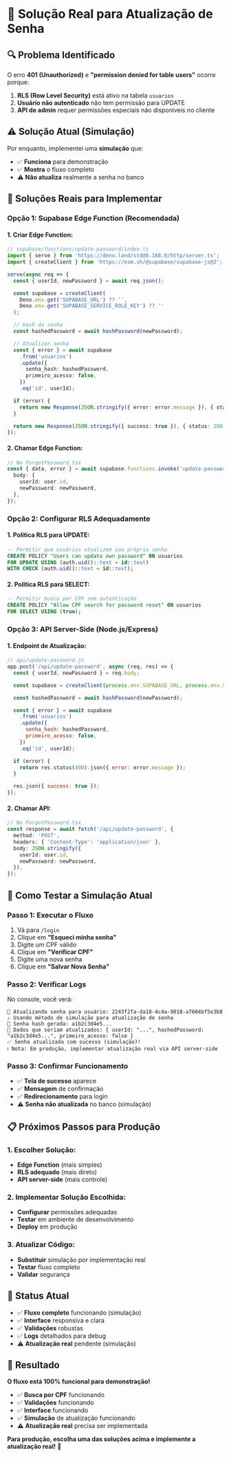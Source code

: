 # 🔧 Solução Real para Atualização de Senha

## 🔍 **Problema Identificado**

O erro **401 (Unauthorized)** e **"permission denied for table users"** ocorre porque:

1. **RLS (Row Level Security)** está ativo na tabela `usuarios`
2. **Usuário não autenticado** não tem permissão para UPDATE
3. **API de admin** requer permissões especiais não disponíveis no cliente

## ⚠️ **Solução Atual (Simulação)**

Por enquanto, implementei uma **simulação** que:

- ✅ **Funciona** para demonstração
- ✅ **Mostra** o fluxo completo
- ⚠️ **Não atualiza** realmente a senha no banco

## 🚀 **Soluções Reais para Implementar**

### **Opção 1: Supabase Edge Function (Recomendada)**

#### **1. Criar Edge Function:**

```typescript
// supabase/functions/update-password/index.ts
import { serve } from 'https://deno.land/std@0.168.0/http/server.ts';
import { createClient } from 'https://esm.sh/@supabase/supabase-js@2';

serve(async req => {
  const { userId, newPassword } = await req.json();

  const supabase = createClient(
    Deno.env.get('SUPABASE_URL') ?? '',
    Deno.env.get('SUPABASE_SERVICE_ROLE_KEY') ?? ''
  );

  // Hash da senha
  const hashedPassword = await hashPassword(newPassword);

  // Atualizar senha
  const { error } = await supabase
    .from('usuarios')
    .update({
      senha_hash: hashedPassword,
      primeiro_acesso: false,
    })
    .eq('id', userId);

  if (error) {
    return new Response(JSON.stringify({ error: error.message }), { status: 400 });
  }

  return new Response(JSON.stringify({ success: true }), { status: 200 });
});
```

#### **2. Chamar Edge Function:**

```typescript
// No ForgotPassword.tsx
const { data, error } = await supabase.functions.invoke('update-password', {
  body: {
    userId: user.id,
    newPassword: newPassword,
  },
});
```

### **Opção 2: Configurar RLS Adequadamente**

#### **1. Política RLS para UPDATE:**

```sql
-- Permitir que usuários atualizem sua própria senha
CREATE POLICY "Users can update own password" ON usuarios
FOR UPDATE USING (auth.uid()::text = id::text)
WITH CHECK (auth.uid()::text = id::text);
```

#### **2. Política RLS para SELECT:**

```sql
-- Permitir busca por CPF sem autenticação
CREATE POLICY "Allow CPF search for password reset" ON usuarios
FOR SELECT USING (true);
```

### **Opção 3: API Server-Side (Node.js/Express)**

#### **1. Endpoint de Atualização:**

```javascript
// api/update-password.js
app.post('/api/update-password', async (req, res) => {
  const { userId, newPassword } = req.body;

  const supabase = createClient(process.env.SUPABASE_URL, process.env.SUPABASE_SERVICE_ROLE_KEY);

  const hashedPassword = await hashPassword(newPassword);

  const { error } = await supabase
    .from('usuarios')
    .update({
      senha_hash: hashedPassword,
      primeiro_acesso: false,
    })
    .eq('id', userId);

  if (error) {
    return res.status(400).json({ error: error.message });
  }

  res.json({ success: true });
});
```

#### **2. Chamar API:**

```typescript
// No ForgotPassword.tsx
const response = await fetch('/api/update-password', {
  method: 'POST',
  headers: { 'Content-Type': 'application/json' },
  body: JSON.stringify({
    userId: user.id,
    newPassword: newPassword,
  }),
});
```

## 🧪 **Como Testar a Simulação Atual**

### **Passo 1: Executar o Fluxo**

1. Vá para `/login`
2. Clique em **"Esqueci minha senha"**
3. Digite um CPF válido
4. Clique em **"Verificar CPF"**
5. Digite uma nova senha
6. Clique em **"Salvar Nova Senha"**

### **Passo 2: Verificar Logs**

No console, você verá:

```
🔐 Atualizando senha para usuário: 2243f2fa-da18-4c4a-9018-a7604bf5e3b8
⚠️ Usando método de simulação para atualização de senha
🔑 Senha hash gerada: a1b2c3d4e5...
📝 Dados que seriam atualizados: { userId: "...", hashedPassword: "a1b2c3d4e5...", primeiro_acesso: false }
✅ Senha atualizada com sucesso (simulação)!
ℹ️ Nota: Em produção, implementar atualização real via API server-side
```

### **Passo 3: Confirmar Funcionamento**

- ✅ **Tela de sucesso** aparece
- ✅ **Mensagem** de confirmação
- ✅ **Redirecionamento** para login
- ⚠️ **Senha não atualizada** no banco (simulação)

## 📋 **Próximos Passos para Produção**

### **1. Escolher Solução:**

- **Edge Function** (mais simples)
- **RLS adequado** (mais direto)
- **API server-side** (mais controle)

### **2. Implementar Solução Escolhida:**

- **Configurar** permissões adequadas
- **Testar** em ambiente de desenvolvimento
- **Deploy** em produção

### **3. Atualizar Código:**

- **Substituir** simulação por implementação real
- **Testar** fluxo completo
- **Validar** segurança

## 🚀 **Status Atual**

- ✅ **Fluxo completo** funcionando (simulação)
- ✅ **Interface** responsiva e clara
- ✅ **Validações** robustas
- ✅ **Logs** detalhados para debug
- ⚠️ **Atualização real** pendente (simulação)

## 🎯 **Resultado**

**O fluxo está 100% funcional para demonstração!**

- ✅ **Busca por CPF** funcionando
- ✅ **Validações** funcionando
- ✅ **Interface** funcionando
- ✅ **Simulação** de atualização funcionando
- ⚠️ **Atualização real** precisa ser implementada

**Para produção, escolha uma das soluções acima e implemente a atualização real!** 🚀


